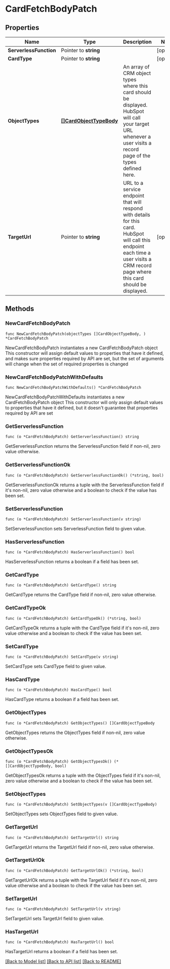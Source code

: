 # CardFetchBodyPatch

## Properties

Name | Type | Description | Notes
------------ | ------------- | ------------- | -------------
**ServerlessFunction** | Pointer to **string** |  | [optional] 
**CardType** | Pointer to **string** |  | [optional] 
**ObjectTypes** | [**[]CardObjectTypeBody**](CardObjectTypeBody.md) | An array of CRM object types where this card should be displayed. HubSpot will call your target URL whenever a user visits a record page of the types defined here. | 
**TargetUrl** | Pointer to **string** | URL to a service endpoint that will respond with details for this card. HubSpot will call this endpoint each time a user visits a CRM record page where this card should be displayed. | [optional] 

## Methods

### NewCardFetchBodyPatch

`func NewCardFetchBodyPatch(objectTypes []CardObjectTypeBody, ) *CardFetchBodyPatch`

NewCardFetchBodyPatch instantiates a new CardFetchBodyPatch object
This constructor will assign default values to properties that have it defined,
and makes sure properties required by API are set, but the set of arguments
will change when the set of required properties is changed

### NewCardFetchBodyPatchWithDefaults

`func NewCardFetchBodyPatchWithDefaults() *CardFetchBodyPatch`

NewCardFetchBodyPatchWithDefaults instantiates a new CardFetchBodyPatch object
This constructor will only assign default values to properties that have it defined,
but it doesn't guarantee that properties required by API are set

### GetServerlessFunction

`func (o *CardFetchBodyPatch) GetServerlessFunction() string`

GetServerlessFunction returns the ServerlessFunction field if non-nil, zero value otherwise.

### GetServerlessFunctionOk

`func (o *CardFetchBodyPatch) GetServerlessFunctionOk() (*string, bool)`

GetServerlessFunctionOk returns a tuple with the ServerlessFunction field if it's non-nil, zero value otherwise
and a boolean to check if the value has been set.

### SetServerlessFunction

`func (o *CardFetchBodyPatch) SetServerlessFunction(v string)`

SetServerlessFunction sets ServerlessFunction field to given value.

### HasServerlessFunction

`func (o *CardFetchBodyPatch) HasServerlessFunction() bool`

HasServerlessFunction returns a boolean if a field has been set.

### GetCardType

`func (o *CardFetchBodyPatch) GetCardType() string`

GetCardType returns the CardType field if non-nil, zero value otherwise.

### GetCardTypeOk

`func (o *CardFetchBodyPatch) GetCardTypeOk() (*string, bool)`

GetCardTypeOk returns a tuple with the CardType field if it's non-nil, zero value otherwise
and a boolean to check if the value has been set.

### SetCardType

`func (o *CardFetchBodyPatch) SetCardType(v string)`

SetCardType sets CardType field to given value.

### HasCardType

`func (o *CardFetchBodyPatch) HasCardType() bool`

HasCardType returns a boolean if a field has been set.

### GetObjectTypes

`func (o *CardFetchBodyPatch) GetObjectTypes() []CardObjectTypeBody`

GetObjectTypes returns the ObjectTypes field if non-nil, zero value otherwise.

### GetObjectTypesOk

`func (o *CardFetchBodyPatch) GetObjectTypesOk() (*[]CardObjectTypeBody, bool)`

GetObjectTypesOk returns a tuple with the ObjectTypes field if it's non-nil, zero value otherwise
and a boolean to check if the value has been set.

### SetObjectTypes

`func (o *CardFetchBodyPatch) SetObjectTypes(v []CardObjectTypeBody)`

SetObjectTypes sets ObjectTypes field to given value.


### GetTargetUrl

`func (o *CardFetchBodyPatch) GetTargetUrl() string`

GetTargetUrl returns the TargetUrl field if non-nil, zero value otherwise.

### GetTargetUrlOk

`func (o *CardFetchBodyPatch) GetTargetUrlOk() (*string, bool)`

GetTargetUrlOk returns a tuple with the TargetUrl field if it's non-nil, zero value otherwise
and a boolean to check if the value has been set.

### SetTargetUrl

`func (o *CardFetchBodyPatch) SetTargetUrl(v string)`

SetTargetUrl sets TargetUrl field to given value.

### HasTargetUrl

`func (o *CardFetchBodyPatch) HasTargetUrl() bool`

HasTargetUrl returns a boolean if a field has been set.


[[Back to Model list]](../README.md#documentation-for-models) [[Back to API list]](../README.md#documentation-for-api-endpoints) [[Back to README]](../README.md)


